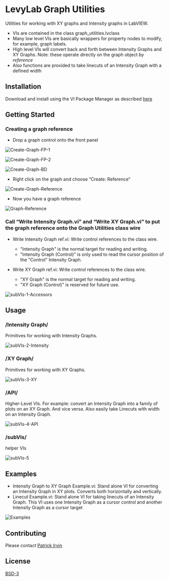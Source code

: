 # LevyLab Graph Utilities
Utilities for working with XY graphs and Intensity graphs in LabVIEW. 

- VIs are contained in the class graph_utilities.lvclass
- Many low level VIs are basically wrappers for property nodes to modify, for example, graph labels.
- High level VIs will convert back and forth between Intensity Graphs and XY Graphs. Note: these operate directly on the graph object _by reference_
- Also functions are provided to take linecuts of an Intensity Graph with a defined width

## Installation
Download and install using the VI Package Manager as described [here](https://levylabpitt.github.io/)

## Getting Started
### Creating a graph reference
- Drop a graph control onto the front panel

![Create-Graph-FP-1](images/Create-Graph-FP-1.png)

![Create-Graph-FP-2](images/Create-Graph-FP-2.png)

![Create-Graph-BD](images/Create-Graph-BD.png)

- Right click on the graph and choose “Create: Reference”

![Create-Graph-Reference](images/Create-Graph-Reference.png)

- Now you have a graph reference

![Graph-Reference](images/Graph-Reference.png)

### Call “Write Intensity Graph.vi” and “Write XY Graph.vi” to put the graph reference onto the Graph Utilities class wire
- Write Intensity Graph ref.vi: Write control references to the class wire.
  - "Intensity Graph" is the normal target for reading and writing.
  - "Intensity Graph (Control)" is only used to read the cursor position of the "Control" Intensity Graph.

- Write XY Graph ref.vi: Write control references to the class wire.
  - "XY Graph" is the normal target for reading and writing.
  - "XY Graph (Control)" is reserved for future use.

![subVIs-1-Accessors](images/subVIs-1-Accessors.png)

## Usage
### /Intensity Graph/
Primitives for working with Intensity Graphs.

![subVIs-2-Intensity](images/subVIs-2-Intensity.png)

### /XY Graph/
Primitives for working with XY Graphs.

![subVIs-3-XY](images/subVIs-3-XY.png)

### /API/
Higher-Level VIs. For example: convert an Intensity Graph into a family of plots on an XY Graph. And vice versa. Also easily take Linecuts with width on an Intensity Graph.

![subVIs-4-API](images/subVIs-4-API.png)

### /subVIs/
helper VIs

![subVIs-5](images/subVIs-5.png)

## Examples
- Intensity Graph to XY Graph Example.vi: Stand alone VI for converting an Intensity Graph in XY plots. Converts both horizontally and vertically.
- Linecut Example.vi: Stand alone VI for taking linecuts of an Intensity Graph. This VI uses one Intensity Graph as a cursor control and another Intensity Graph as a cursor target

![Examples](images/Examples.png)

## Contributing
Please contact [Patrick Irvin](p.irvin@levylab.org)

## License
[BSD-3](https://opensource.org/licenses/BSD-3-Clause)
